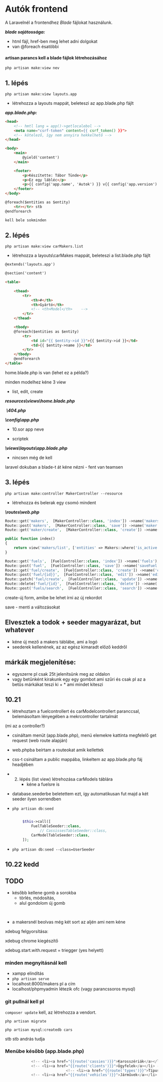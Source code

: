 # Autók frontend

A Laravelnél a frontendhez *Blade* fájlokat használunk.

***blade sajátossága:***

- html fájl, href-ben meg lehet adni dolgokat
- van @foreach ésatöbbi

#### artisan parancs kell a blade fájlok létrehozásához

```php artisan make:view nev```



## 1. lépés

```php artisan make:view layouts.app```

- létrehozza a layouts mappát, beleteszi az app.blade.php fájlt

***app.blade.php:***

```html
<head>
    <!-- hmtl lang = app()->getlocalebol -->
    <meta name="csrf-token" content={{ csrf_token() }}">
    <!-- kötelező, így nem annyira hekkelhető -->
</head>

<body>
    <main>
        @yield('content')
    </main>

    <footer>
        <p>Készítette: Tábor Tünde</p>
        <p>Ez egy lábléc</p>
        <p>{{ config('app.name', 'Autok') }} v{{ config('app.version') }} (PHP v{{ PHP_VERSION }})</p>
    </footer>
</body>
```

```html
@foreach($entities as $entity)
	<tr></tr> stb
@endforearch

kell bele sokminden
```

## 2. lépés

```php artisan make:view carMakers.list``` 

- létrehozza a layouts\carMakes mappát, beleteszi a list.blade.php fájlt

```html
@extends('layouts.app')

@section('content')

<table>
    
    <thead>
        <tr>
            <th>#</th>
            <th>Gyártó</th>
            <!-- <th>Model</th>    -->
        </tr>
    </thead>

    <tbody>
    @foreach($entities as $entity)
	    <tr>
            <td id="{{ $entity->id }}">{{ $entity->id }}</td>
            <td>{{ $entity->name }}</td>
	    </tr>
    </tbody>
    @endforearch
</table>

```



home.blade.php is van (lehet ez a példa?)



minden modelhez kéne  3 view

- list, edit, create





***resources\views\home.blade.php***

​			***\404.php***



***\config\app.php***

- 10.sor app neve

- scriptek



***\views\layouts\app.blade.php***

- nincsen még de kell









laravel dokuban a blade-t át kéne nézni - fent van teamsen



## 3. lépés

```php artisan make:controller MakerController --resource```

- létrehozza és belerak egy csomó mindent

***\routes\web.php***

```php
Route::get('makers',  [MakerController::class, 'index']) ->name('makers');
Route::post('makers',  [MakerController::class, 'save']) ->name('maker');
Route::get('maker/create',  [MakerController::class, 'create']) ->name('createMakers');

public function index()
{
    return view('makers/list', ['entities' => Makers::where('is_active', true)->order])
}
```

```php
Route::get('fuels',  [FuelController::class, 'index']) ->name('fuels');
Route::post('fuel',  [FuelController::class, 'save']) ->name('saveFuel');
Route::get('fuel/create',  [FuelController::class, 'create']) ->name('createFuel');
Route::post('fuel/{id}}',  [FuelController::class, 'edit']) ->name('editFuel');
Route::patch('fuel/create',  [FuelController::class, 'update']) ->name('updateFuel');
Route::delete('fuel/{id}',  [FuelController::class, 'delete']) ->name('deleteFuel');
Route::post('fuels/search',  [FuelController::class, 'search']) ->name('searchFuel');
```



create-új form, amibe be lehet írni az új rekordot

save - menti a változásokat



## Elvesztek a todok + seeder magyarázat, but whatever

- kéne új mező a makers táblábe, ami a logó
- seederek kellenének, az az egész kimaradt előző keddről



## márkák megjelenítése:

- egyszerre pl csak 25t jelenítsünk meg az oldalon
- vagy betűnként kirakunk egy egy gombot ami szűri és csak pl az a betűs márkákat teszi ki + * ami mindet kiteszi
  



## 10.21

- létrehoztam a fuelcontrollert és carModelcontrollert paranccsal, belemásoltam lényegében a mekrcontroller tartalmát

(mi az a controller?)

- csináltam menüt (app.blade.php), menü elemekre kattinta megfelelő get request (web route alapján)
- web.phpba beírtam a routeokat amik kellettek

- css-t csináltam a public mappába, linkeltem az app.blade.php fáj headjében



- 2. lépés (list view) létrehozása carModels táblára
     - kéne a fuelsre is
- database.seederbe beletettem ezt, így automatikusan fut majd a két seeder ilyen sorrendben
- ```php artisan db:seed```

```php

        $this->call([
            FuelTableSeeder::class,
                // CassissesTableSeeder::class,
            CarModelTableSeeder::class,
        ]);
```

- ```php artisan db:seed --class=UserSeeder```

## 10.22 kedd







## TODO

- később kellene gomb a sorokba
  - törlés, módosítás, 
  - alul gondolom új gomb

​	

- a makersnél beolvas még két sort az aljén ami nem kéne



xdebug felgyorsítása:

xdebug chrome kiegészítő

xdebug.start.with.request = triegger (yes helyett)

















### minden megnyitásnál kell

- xampp elindítás
- ```php artisan serve```
- localhost:8000/makers pl a cím
- localhost/phpmyadmin létezik ofc (vagy parancssoros mysql)





### git pullnál kell pl

```composer update``` kell, az létrehozza a vendort.

```php artisan migrate```

```php artisan mysql:createdb cars```

stb stb andrás tudja





### Menübe később (app.blade.php)

```php
            <!-- <li><a href="{{route('cassies')}}">Karosszériák</a></li> -->
            <!-- <li><a href="{{route('clients')}}">Ügyfelek</a></li> -->
                            <!-- <li><a href="{{route('types')}}">Típusok</a></li> -->
            <!-- <li><a href="{{route('vehicles')}}">Járművek</a></li> -->
```

